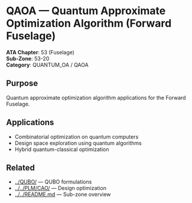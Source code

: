 # QAOA — Quantum Approximate Optimization Algorithm (Forward Fuselage)

**ATA Chapter**: 53 (Fuselage)  
**Sub-Zone**: 53-20  
**Category**: QUANTUM_OA / QAOA

## Purpose

Quantum approximate optimization algorithm applications for the Forward Fuselage.

## Applications

- Combinatorial optimization on quantum computers
- Design space exploration using quantum algorithms
- Hybrid quantum-classical optimization

## Related

- [../QUBO/](../QUBO/) — QUBO formulations
- [../../PLM/CAO/](../../PLM/CAO/) — Design optimization
- [../../README.md](../../README.md) — Sub-zone overview

